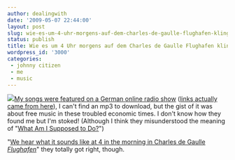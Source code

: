 ```yaml
---
author: dealingwith
date: '2009-05-07 22:44:00'
layout: post
slug: wie-es-um-4-uhr-morgens-auf-dem-charles-de-gaulle-flughafen-klingt
status: publish
title: Wie es um 4 Uhr morgens auf dem Charles de Gaulle Flughafen klingt!
wordpress_id: '3000'
categories:
 - johnny citizen
 - me
 - music
---
```


[![][1]My songs were featured on a German online radio show][2] ([links
actually came from here][3]), I can't find an mp3 to download, but the gist of
it was about free music in these troubled economic times. I don't know how
they found me but I'm stoked! (Although I think they misunderstood the meaning
of "[What Am I Supposed to Do?][4]")

"[We hear what it sounds like at 4 in the morning in Charles de Gaulle
_Flughafen_][5]" they totally got right, though.

   [1]: http://danielsjourney.com/blog/files/2009/05/bytefm_logo.gif

   [2]:
http://byte.fm/index.php?cont=sendungen_detail&sendung=130&termin=10677

   [3]: http://www.byte.fm/blog/2009/04/06/freequency-download-und-infolinks-2/

   [4]: http://danielmiller.bandcamp.com/track/what-am-i-supposed-to-do

   [5]: http://danielmiller.bandcamp.com/track/4-a-m-at-charles-de-gaulle-airport

